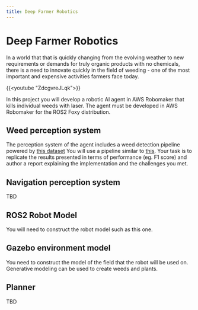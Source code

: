```yaml
---
title: Deep Farmer Robotics
---
```


# Deep Farmer Robotics

In a world that that is quickly changing from the evolving weather to new requirements or demands for truly  organic products with no chemicals, there is a need to innovate quickly in the field of weeding - one of the most important and expensive activities farmers face today. 

{{<youtube "ZdcgvreJLqk">}}

In this project you will develop a robotic AI agent in AWS Robomaker that kills individual weeds with laser.  The agent must be developed in AWS Robomaker for the ROS2 Foxy distribution.  

## Weed perception system

The perception system of the agent includes a weed detection pipeline powered by [this dataset](https://www.nature.com/articles/s41598-018-38343-3) You will use a pipeline similar to [this](https://medium.com/pytorch/ai-for-ag-production-machine-learning-for-agriculture-e8cfdb9849a1). Your task is to replicate the results presented in terms of performance (eg. F1 score) and author a report explaining the implementation and the challenges you met. 

## Navigation perception system

TBD

## ROS2 Robot Model

You will need to construct the robot model such as this one. 

## Gazebo environment model

You need to construct the model of the field that the robot will be used on. Generative modeling can be used to create weeds and plants. 

## Planner

TBD

<!-- 
Read [this](https://arxiv.org/pdf/2003.03726.pdf) paper and watch the following video that describes a method where a PDDL planner can be "fed" from a dynamically changing environment. 

{{<youtube Zzi29kSKlcE>}}

You will use [Navigation 2](https://navigation.ros.org/) stack to integrate with the root controls  -->
